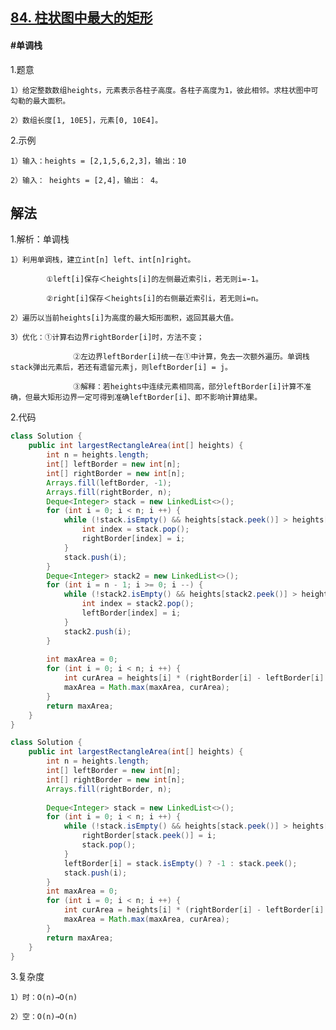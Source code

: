 ## [84. 柱状图中最大的矩形](https://leetcode.cn/problems/largest-rectangle-in-histogram/)

#### #单调栈
1.题意

    1）给定整数数组heights，元素表示各柱子高度。各柱子高度为1，彼此相邻。求柱状图中可勾勒的最大面积。

    2）数组长度[1, 10E5]，元素[0, 10E4]。

2.示例

    1）输入：heights = [2,1,5,6,2,3]，输出：10

    2）输入： heights = [2,4]，输出： 4。
## 解法
1.解析：单调栈

    1）利用单调栈，建立int[n] left、int[n]right。

            ①left[i]保存＜heights[i]的左侧最近索引i，若无则i=-1。

            ②right[i]保存＜heights[i]的右侧最近索引i，若无则i=n。

    2）遍历以当前heights[i]为高度的最大矩形面积，返回其最大值。

    3）优化：①计算右边界rightBorder[i]时，方法不变；

                  ②左边界leftBorder[i]统一在①中计算，免去一次额外遍历。单调栈stack弹出元素后，若还有遗留元素j，则leftBorder[i] = j。

                  ③解释：若heights中连续元素相同高，部分leftBorder[i]计算不准确，但最大矩形边界一定可得到准确leftBorder[i]、即不影响计算结果。

2.代码
```java
class Solution {
    public int largestRectangleArea(int[] heights) {
        int n = heights.length;
        int[] leftBorder = new int[n];
        int[] rightBorder = new int[n];
        Arrays.fill(leftBorder, -1);
        Arrays.fill(rightBorder, n);
        Deque<Integer> stack = new LinkedList<>();
        for (int i = 0; i < n; i ++) {
            while (!stack.isEmpty() && heights[stack.peek()] > heights[i]) {
                int index = stack.pop();
                rightBorder[index] = i;
            }
            stack.push(i);
        }
        Deque<Integer> stack2 = new LinkedList<>();
        for (int i = n - 1; i >= 0; i --) {
            while (!stack2.isEmpty() && heights[stack2.peek()] > heights[i]) {
                int index = stack2.pop();
                leftBorder[index] = i;
            }
            stack2.push(i);
        }
​
        int maxArea = 0;
        for (int i = 0; i < n; i ++) {
            int curArea = heights[i] * (rightBorder[i] - leftBorder[i] - 1);
            maxArea = Math.max(maxArea, curArea);
        }
        return maxArea;
    }
}
```
```java
class Solution {
    public int largestRectangleArea(int[] heights) {
        int n = heights.length;
        int[] leftBorder = new int[n];
        int[] rightBorder = new int[n];
        Arrays.fill(rightBorder, n);
​
        Deque<Integer> stack = new LinkedList<>();
        for (int i = 0; i < n; i ++) {
            while (!stack.isEmpty() && heights[stack.peek()] > heights[i]) {
                rightBorder[stack.peek()] = i;
                stack.pop();
            }
            leftBorder[i] = stack.isEmpty() ? -1 : stack.peek();
            stack.push(i);
        }
        int maxArea = 0;
        for (int i = 0; i < n; i ++) {
            int curArea = heights[i] * (rightBorder[i] - leftBorder[i] - 1);
            maxArea = Math.max(maxArea, curArea);
        }
        return maxArea;
    }
}
```
3.复杂度

    1）时：O(n)→O(n)

    2）空：O(n)→O(n)
